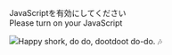 JavaScriptを有効にしてください  
Please turn on your JavaScript

![](https://static.blahaj.zone/shonky/assets/transparent/Shonky.webp)Happy shork, do do, dootdoot do-do. 🎶